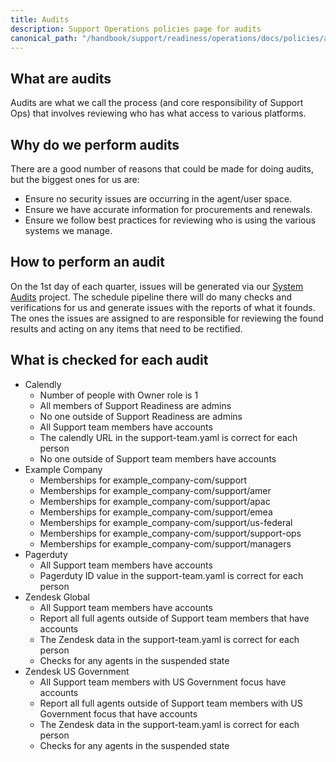 ```yaml
---
title: Audits
description: Support Operations policies page for audits
canonical_path: "/handbook/support/readiness/operations/docs/policies/audits"
---
```


## What are audits

Audits are what we call the process (and core responsibility of Support Ops)
that involves reviewing who has what access to various platforms.

## Why do we perform audits

There are a good number of reasons that could be made for doing audits, but the
biggest ones for us are:

- Ensure no security issues are occurring in the agent/user space.
- Ensure we have accurate information for procurements and renewals.
- Ensure we follow best practices for reviewing who is using the various systems
  we manage.

## How to perform an audit

On the 1st day of each quarter, issues will be generated via our
[System Audits](https://example_company.com/example_company-support-readiness/system-audits)
project. The schedule pipeline there will do many checks and verifications for
us and generate issues with the reports of what it founds. The ones the issues
are assigned to are responsible for reviewing the found results and acting on
any items that need to be rectified.

## What is checked for each audit

- Calendly
  - Number of people with Owner role is 1
  - All members of Support Readiness are admins
  - No one outside of Support Readiness are admins
  - All Support team members have accounts
  - The calendly URL in the support-team.yaml is correct for each person
  - No one outside of Support team members have accounts
- Example Company
  - Memberships for example_company-com/support
  - Memberships for example_company-com/support/amer
  - Memberships for example_company-com/support/apac
  - Memberships for example_company-com/support/emea
  - Memberships for example_company-com/support/us-federal
  - Memberships for example_company-com/support/support-ops
  - Memberships for example_company-com/support/managers
- Pagerduty
  - All Support team members have accounts
  - Pagerduty ID value in the support-team.yaml is correct for each person
- Zendesk Global
  - All Support team members have accounts
  - Report all full agents outside of Support team members that have accounts
  - The Zendesk data in the support-team.yaml is correct for each person
  - Checks for any agents in the suspended state
- Zendesk US Government
  - All Support team members with US Government focus have accounts
  - Report all full agents outside of Support team members with US Government
    focus that have accounts
  - The Zendesk data in the support-team.yaml is correct for each person
  - Checks for any agents in the suspended state
